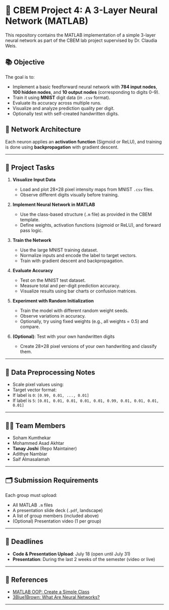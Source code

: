 # 🧠 CBEM Project 4: A 3-Layer Neural Network (MATLAB)

This repository contains the MATLAB implementation of a simple 3-layer neural network as part of the CBEM lab project supervised by Dr. Claudia Weis.

## 📚 Objective

The goal is to:
- Implement a basic feedforward neural network with **784 input nodes**, **100 hidden nodes**, and **10 output nodes** (corresponding to digits 0–9).
- Train it using **MNIST** digit data (in `.csv` format).
- Evaluate its accuracy across multiple runs.
- Visualize and analyze prediction quality per digit.
- Optionally test with self-created handwritten digits.

## 🧠 Network Architecture

Each neuron applies an **activation function** (Sigmoid or ReLU), and training is done using **backpropagation** with gradient descent.

---

## 🧾 Project Tasks

1. **Visualize Input Data**
   - Load and plot 28×28 pixel intensity maps from MNIST `.csv` files.
   - Observe different digits visually before training.

2. **Implement Neural Network in MATLAB**
   - Use the class-based structure (`.m` file) as provided in the CBEM template.
   - Define weights, activation functions (sigmoid or ReLU), and forward pass logic.

3. **Train the Network**
   - Use the large MNIST training dataset.
   - Normalize inputs and encode the label to target vectors.
   - Train with gradient descent and backpropagation.

4. **Evaluate Accuracy**
   - Test on the MNIST test dataset.
   - Measure total and per-digit prediction accuracy.
   - Visualize results using bar charts or confusion matrices.

5. **Experiment with Random Initialization**
   - Train the model with different random weight seeds.
   - Observe variations in accuracy.
   - Optionally, try using fixed weights (e.g., all weights = 0.5) and compare.

6. **(Optional)**: Test with your own handwritten digits
   - Create 28×28 pixel versions of your own handwriting and classify them.

---

## 🧪 Data Preprocessing Notes

- Scale pixel values using:
- Target vector format:
- If label is `0`: `[0.99, 0.01, ..., 0.01]`
- If label is `5`: `[0.01, 0.01, 0.01, 0.01, 0.01, 0.99, 0.01, 0.01, 0.01, 0.01]`

---

## 👨‍💻 Team Members

- Soham Kumthekar  
- Mohammed Asad Akhtar  
- **Tanay Joshi** (Repo Maintainer)  
- Adithye Nambiar  
- Saif Almasalamah  

---

## 🗂 Submission Requirements

Each group must upload:
- All MATLAB `.m` files
- A presentation slide deck (`.pdf`, landscape)
- A list of group members (included above)
- (Optional) Presentation video (1 per group)

---

## 📅 Deadlines

- **Code & Presentation Upload**: July 18 (open until July 31)
- **Presentation**: During the last 2 weeks of the semester (video or live)

---

## 📎 References

- [MATLAB OOP: Create a Simple Class](https://www.mathworks.com/help/matlab/matlab_oop/create-a-simple-class.html)  
- [3Blue1Brown: What Are Neural Networks?](https://www.3blue1brown.com/lessons/neural-networks)

---


